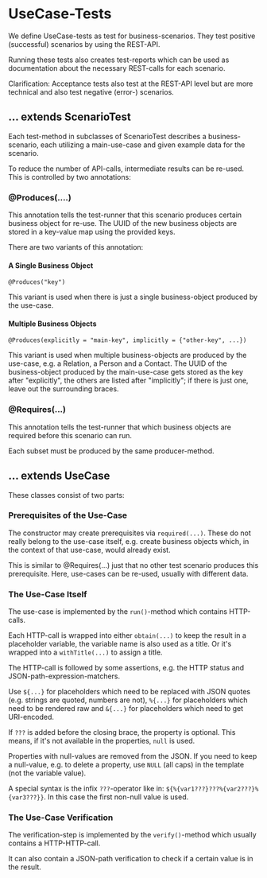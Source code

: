 # UseCase-Tests

We define UseCase-tests as test for business-scenarios.
They test positive (successful) scenarios by using the REST-API.

Running these tests also creates test-reports which can be used as documentation about the necessary REST-calls for each scenario.

Clarification: Acceptance tests also test at the REST-API level but are more technical and also test negative (error-) scenarios.

## ... extends ScenarioTest

Each test-method in subclasses of ScenarioTest describes a business-scenario,
each utilizing a main-use-case and given example data for the scenario. 

To reduce the number of API-calls, intermediate results can be re-used.
This is controlled by two annotations:

### @Produces(....)

This annotation tells the test-runner that this scenario produces certain business object for re-use.
The UUID of the new business objects are stored in a key-value map using the provided keys.

There are two variants of this annotation:

#### A Single Business Object 
```
@Produces("key")
```

This variant is used when there is just a single business-object produced by the use-case.

#### Multiple Business Objects

```
@Produces(explicitly = "main-key", implicitly = {"other-key", ...}) 
```

This variant is used when multiple business-objects are produced by the use-case,
e.g. a Relation, a Person and a Contact.
The UUID of the business-object produced by the main-use-case gets stored as the key after "explicitly",
the others are listed after "implicitly"; 
if there is just one, leave out the surrounding braces.

### @Requires(...)

This annotation tells the test-runner that which business objects are required before this scenario can run.

Each subset must be produced by the same producer-method.


## ... extends UseCase

These classes consist of two parts:

### Prerequisites of the Use-Case

The constructor may create prerequisites via `required(...)`.
These do not really belong to the use-case itself,
e.g. create business objects which, in the context of that use-case, would already exist.

This is similar to @Requires(...) just that no other test scenario produces this prerequisite.
Here, use-cases can be re-used, usually with different data.

### The Use-Case Itself

The use-case is implemented by the `run()`-method which contains HTTP-calls.

Each HTTP-call is wrapped into either `obtain(...)` to keep the result in a placeholder variable,
the variable name is also used as a title.
Or it's wrapped into a `withTitle(...)` to assign a title.

The HTTP-call is followed by some assertions, e.g. the HTTP status and JSON-path-expression-matchers.

Use `${...}` for placeholders which need to be replaced with JSON quotes
(e.g. strings are quoted, numbers are not),
`%{...}` for placeholders which need to be rendered raw
and `&{...}` for placeholders which need to get URI-encoded.

If `???` is added before the closing brace, the property is optional.
This means, if it's not available in the properties, `null` is used.

Properties with null-values are removed from the JSON.
If you need to keep a null-value, e.g. to delete a property,
use `NULL` (all caps) in the template (not the variable value).

A special syntax is the infix `???`-operator like in: `${%{var1???}???%{var2???}%{var3???}}`.
In this case the first non-null value is used.



### The Use-Case Verification

The verification-step is implemented by the `verify()`-method which usually contains a HTTP-HTTP-call.

It can also contain a JSON-path verification to check if a certain value is in the result.

